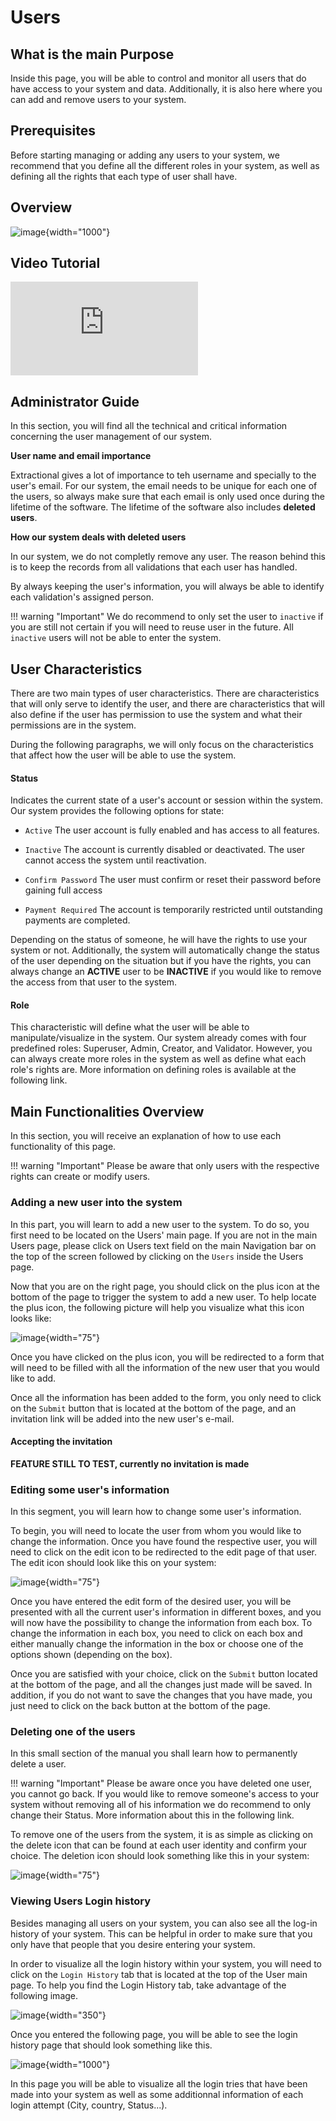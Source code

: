 # Users

## What is the main Purpose

Inside this page, you will be able to control and monitor all users that
do have access to your system and data. Additionally, it is also here
where you can add and remove users to your system.

## Prerequisites

Before starting managing or adding any users to your system, we
recommend that you define all the different roles in your system, as
well as defining all the rights that each type of user shall have.

## Overview

![image](../img/Screenshots/Users/Users_overview.png){width="1000"}

<div class=no-pdf>

<h2>Video Tutorial</h2>

<div class = "responsive-video">

<iframe src="https://www.youtube.com/embed/wantwfXFLYc?si=bkxPJGAFK2s_ZJZw" frameborder="0" allow="accelerometer; autoplay; clipboard-write; encrypted-media; gyroscope; picture-in-picture; web-share" referrerpolicy="strict-origin-when-cross-origin" allowfullscreen></iframe>

</div>

</div>

## Administrator Guide

In this section, you will find all the technical and critical information concerning the user management of our system.

**User name and email importance**

Extractional gives a lot of importance to teh username and specially to the user's email.
For our system, the email needs to be unique for each one of the users, so always make sure that each email is only used once during the lifetime of the software.
The lifetime of the software also includes **deleted users**.

**How our system deals with deleted users**

In our system, we do not completly remove any user. The reason behind this is to keep the records from all validations that each user has handled.

By always keeping the user's information, you will always be able to identify each validation's assigned person.

!!! warning "Important"
    We do recommend to only set the user to `inactive` if you are still not certain if you will need to reuse user in the future. All `inactive` users will not be able to enter the system.

## User Characteristics

There are two main types of user characteristics. There are
characteristics that will only serve to identify the user, and there are
characteristics that will also define if the user has permission to use
the system and what their permissions are in the system.

During the following paragraphs, we will only focus on the
characteristics that affect how the user will be able to use the system.

#### Status 

Indicates the current state of a user's account or session within the
system. Our system provides the following options for state:

-   `Active` The user account is fully enabled and has access to all
    features.

-   `Inactive` The account is currently disabled or deactivated. The
    user cannot access the system until reactivation.

-   `Confirm Password` The user must confirm or reset their password
    before gaining full access

-   `Payment Required` The account is temporarily restricted until
    outstanding payments are completed.

Depending on the status of someone, he will have the rights to use your
system or not. Additionally, the system will automatically change the
status of the user depending on the situation but if you have the
rights, you can always change an **ACTIVE** user to be **INACTIVE** if you would
like to remove the access from that user to the system.

#### Role 

This characteristic will define what the user will be able to
manipulate/visualize in the system. Our system already comes with four
predefined roles: Superuser, Admin, Creator, and Validator. However, you
can always create more roles in the system as well as define what each
role's rights are. More information on defining roles is available at
the following link.

## Main Functionalities Overview

In this section, you will receive an explanation of how to use each
functionality of this page.

!!! warning "Important"
    Please be aware that only users with the respective rights can create or
    modify users.

### Adding a new user into the system

In this part, you will learn to add a new user to the system. To do so,
you first need to be located on the Users' main page. If you are not in
the main Users page, please click on Users text field on the main
Navigation bar on the top of the screen followed by clicking on the
`Users` inside the Users page.

Now that you are on the right page, you should click on the plus icon at
the bottom of the page to trigger the system to add a new user. To help
locate the plus icon, the following picture will help you visualize what
this icon looks like:

![image](../img/Screenshots/Users/Add_user_icon.png){width="75"}

Once you have clicked on the plus icon, you will be redirected to a form
that will need to be filled with all the information of the new user
that you would like to add.

Once all the information has been added to the form, you only need to
click on the `Submit` button that is located at the bottom of the
page, and an invitation link will be added into the new user's e-mail.

#### Accepting the invitation 

**FEATURE STILL TO TEST, currently no invitation is made**

### Editing some user's information

In this segment, you will learn how to change some user's information.

To begin, you will need to locate the user from whom you would like to
change the information. Once you have found the respective user, you
will need to click on the edit icon to be redirected to the edit page of
that user. The edit icon should look like this on your system:

![image](../img/Screenshots/Users/Edit_icon.png){width="75"}

Once you have entered the edit form of the desired user, you will be
presented with all the current user's information in different boxes,
and you will now have the possibility to change the information from
each box. To change the information in each box, you need to click on
each box and either manually change the information in the box or choose
one of the options shown (depending on the box).

Once you are satisfied with your choice, click on the `Submit` button
located at the bottom of the page, and all the changes just made will be
saved. In addition, if you do not want to save the changes that you have
made, you just need to click on the back button at the bottom of the
page.

### Deleting one of the users

In this small section of the manual you shall learn how to permanently
delete a user.

!!! warning "Important"
    Please be aware once you have deleted one user, you cannot go back. If
    you would like to remove someone's access to your system without
    removing all of his information we do recommend to only change their
    Status. More information about this in the following link.


To remove one of the users from the system, it is as simple as clicking
on the delete icon that can be found at each user identity and confirm
your choice. The deletion icon should look something like this in your
system:

![image](../img/Screenshots/Users/Edit_icon.png){width="75"}

### Viewing Users Login history

Besides managing all users on your system, you can also see all the
log-in history of your system. This can be helpful in order to make sure
that you only have that people that you desire entering your system.

In order to visualize all the login history within your system, you will
need to click on the `Login History` tab that is located at the top of
the User main page. To help you find the Login History tab, take
advantage of the following image.

![image](../img/Screenshots/Users/File_history_tab.png){width="350"}

Once you entered the following page, you will be able to see the login
history page that should look something like this.

![image](../img/Screenshots/Users/Login_history_overview.png){width="1000"}

In this page you will be able to visualize all the login tries that have
been made into your system as well as some additionnal information of
each login attempt (City, country, Status...).
<!-- 
### Additional information

In this following section, you shall find all the additional features
that are available within the Users page.

#### Search bar 

The search bar, which is located on the top right corner of the screen,
allows you to search for a specific subgroup of users easily. To do so,
you only need to enter some meta-information that all of this subgroup
of users do have in common. Taking into account that the system will
only look at all the information that is available in the user's table. -->
